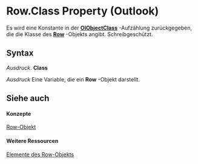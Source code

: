 
# Row.Class Property (Outlook)

Es wird eine Konstante in der  **[OlObjectClass](33d724b3-df3c-2a7f-a80f-93b66d96f588.md)** -Aufzählung zurückgegeben, die die Klasse des **[Row](06db3fa4-1649-48bf-3b86-ffdf99a47305.md)** -Objekts angibt. Schreibgeschützt.


## Syntax

 _Ausdruck_. **Class**

 _Ausdruck_ Eine Variable, die ein **Row** -Objekt darstellt.


## Siehe auch


#### Konzepte


[Row-Objekt](06db3fa4-1649-48bf-3b86-ffdf99a47305.md)
#### Weitere Ressourcen


[Elemente des Row-Objekts](http://msdn.microsoft.com/library/49998d93-3940-6e08-624f-f8c5dcba2ea5%28Office.15%29.aspx)